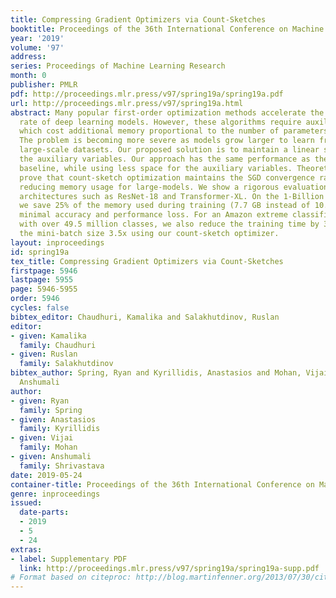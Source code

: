 ```yaml
---
title: Compressing Gradient Optimizers via Count-Sketches
booktitle: Proceedings of the 36th International Conference on Machine Learning
year: '2019'
volume: '97'
address: 
series: Proceedings of Machine Learning Research
month: 0
publisher: PMLR
pdf: http://proceedings.mlr.press/v97/spring19a/spring19a.pdf
url: http://proceedings.mlr.press/v97/spring19a.html
abstract: Many popular first-order optimization methods accelerate the convergence
  rate of deep learning models. However, these algorithms require auxiliary variables,
  which cost additional memory proportional to the number of parameters in the model.
  The problem is becoming more severe as models grow larger to learn from complex,
  large-scale datasets. Our proposed solution is to maintain a linear sketch to compress
  the auxiliary variables. Our approach has the same performance as the full-sized
  baseline, while using less space for the auxiliary variables. Theoretically, we
  prove that count-sketch optimization maintains the SGD convergence rate, while gracefully
  reducing memory usage for large-models. We show a rigorous evaluation on popular
  architectures such as ResNet-18 and Transformer-XL. On the 1-Billion Word dataset,
  we save 25% of the memory used during training (7.7 GB instead of 10.8 GB) with
  minimal accuracy and performance loss. For an Amazon extreme classification task
  with over 49.5 million classes, we also reduce the training time by 38%, by increasing
  the mini-batch size 3.5x using our count-sketch optimizer.
layout: inproceedings
id: spring19a
tex_title: Compressing Gradient Optimizers via Count-Sketches
firstpage: 5946
lastpage: 5955
page: 5946-5955
order: 5946
cycles: false
bibtex_editor: Chaudhuri, Kamalika and Salakhutdinov, Ruslan
editor:
- given: Kamalika
  family: Chaudhuri
- given: Ruslan
  family: Salakhutdinov
bibtex_author: Spring, Ryan and Kyrillidis, Anastasios and Mohan, Vijai and Shrivastava,
  Anshumali
author:
- given: Ryan
  family: Spring
- given: Anastasios
  family: Kyrillidis
- given: Vijai
  family: Mohan
- given: Anshumali
  family: Shrivastava
date: 2019-05-24
container-title: Proceedings of the 36th International Conference on Machine Learning
genre: inproceedings
issued:
  date-parts:
  - 2019
  - 5
  - 24
extras:
- label: Supplementary PDF
  link: http://proceedings.mlr.press/v97/spring19a/spring19a-supp.pdf
# Format based on citeproc: http://blog.martinfenner.org/2013/07/30/citeproc-yaml-for-bibliographies/
---
```


